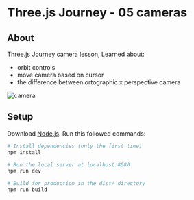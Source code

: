 # Three.js Journey - 05 cameras

## About 

Three.js Journey camera lesson, Learned about:

- orbit controls
- move camera based on cursor
- the difference between ortographic x perspective camera

![camera](https://user-images.githubusercontent.com/62032328/228706691-86a83a0f-0ea9-4413-85a5-2bf4891b6e30.gif)


## Setup
Download [Node.js](https://nodejs.org/en/download/).
Run this followed commands:

``` bash
# Install dependencies (only the first time)
npm install

# Run the local server at localhost:8080
npm run dev

# Build for production in the dist/ directory
npm run build
```
